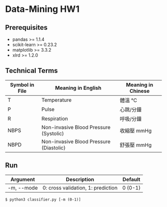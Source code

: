 # Data-Mining HW1

## Prerequisites
* pandas >= 1.1.4
* scikit-learn >= 0.23.2
* matplotlib >= 3.3.2
* xlrd >= 1.2.0

## Technical Terms
|Symbol in File|Meaning in English|Meaning in Chinese|
|---|---|---|
|T|Temperature|體溫 °C|
|P|Pulse|心跳/分鐘|
|R|Respiration|呼吸/分鐘|
|NBPS|Non-invasive Blood Pressure (Systolic)|收縮壓 mmHg|
|NBPD|Non-invasive Blood Pressure (Diastolic)|舒張壓 mmHg|

## Run  
|Argument|Description|Default|
|---|---|---|
|-m, --mode|0: cross validation, 1: prediction|0 (0-1)|  
```shell script
$ python3 classifier.py [-m (0-1)]
```
